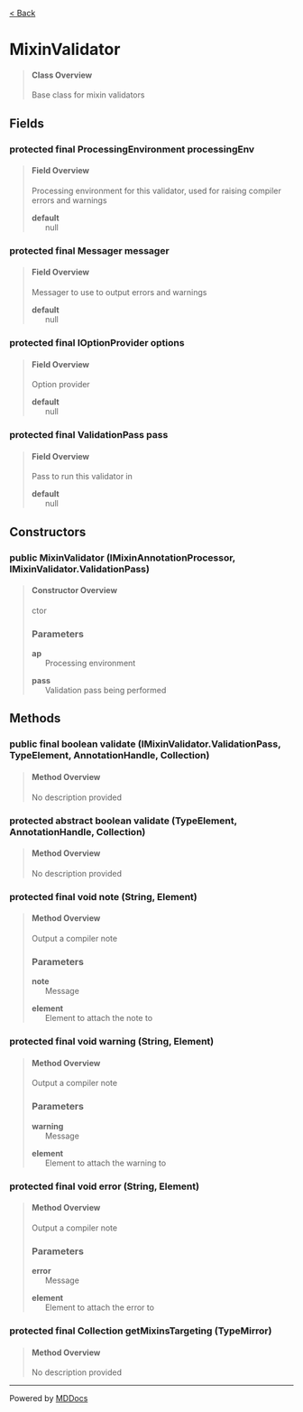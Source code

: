 [< Back](../README.md)
# MixinValidator #
>#### Class Overview ####
>Base class for mixin validators
## Fields ##
### protected final ProcessingEnvironment processingEnv ###
>#### Field Overview ####
>Processing environment for this validator, used for raising compiler
 errors and warnings
>
>**default**<br />
>&nbsp;&nbsp;&nbsp;&nbsp;&nbsp;&nbsp;null
>
### protected final Messager messager ###
>#### Field Overview ####
>Messager to use to output errors and warnings
>
>**default**<br />
>&nbsp;&nbsp;&nbsp;&nbsp;&nbsp;&nbsp;null
>
### protected final IOptionProvider options ###
>#### Field Overview ####
>Option provider
>
>**default**<br />
>&nbsp;&nbsp;&nbsp;&nbsp;&nbsp;&nbsp;null
>
### protected final ValidationPass pass ###
>#### Field Overview ####
>Pass to run this validator in
>
>**default**<br />
>&nbsp;&nbsp;&nbsp;&nbsp;&nbsp;&nbsp;null
>
## Constructors ##
### public MixinValidator (IMixinAnnotationProcessor, IMixinValidator.ValidationPass) ###
>#### Constructor Overview ####
>ctor
>
>### Parameters ###
>**ap**<br />
>&nbsp;&nbsp;&nbsp;&nbsp;&nbsp;&nbsp;Processing environment
>
>**pass**<br />
>&nbsp;&nbsp;&nbsp;&nbsp;&nbsp;&nbsp;Validation pass being performed
>
## Methods ##
### public final boolean validate (IMixinValidator.ValidationPass, TypeElement, AnnotationHandle, Collection) ###
>#### Method Overview ####
>No description provided
>
### protected abstract boolean validate (TypeElement, AnnotationHandle, Collection) ###
>#### Method Overview ####
>No description provided
>
### protected final void note (String, Element) ###
>#### Method Overview ####
>Output a compiler note
>
>### Parameters ###
>**note**<br />
>&nbsp;&nbsp;&nbsp;&nbsp;&nbsp;&nbsp;Message
>
>**element**<br />
>&nbsp;&nbsp;&nbsp;&nbsp;&nbsp;&nbsp;Element to attach the note to
>
### protected final void warning (String, Element) ###
>#### Method Overview ####
>Output a compiler note
>
>### Parameters ###
>**warning**<br />
>&nbsp;&nbsp;&nbsp;&nbsp;&nbsp;&nbsp;Message
>
>**element**<br />
>&nbsp;&nbsp;&nbsp;&nbsp;&nbsp;&nbsp;Element to attach the warning to
>
### protected final void error (String, Element) ###
>#### Method Overview ####
>Output a compiler note
>
>### Parameters ###
>**error**<br />
>&nbsp;&nbsp;&nbsp;&nbsp;&nbsp;&nbsp;Message
>
>**element**<br />
>&nbsp;&nbsp;&nbsp;&nbsp;&nbsp;&nbsp;Element to attach the error to
>
### protected final Collection getMixinsTargeting (TypeMirror) ###
>#### Method Overview ####
>No description provided
>

---
Powered by [MDDocs](https://github.com/VRCube/MDDocs)